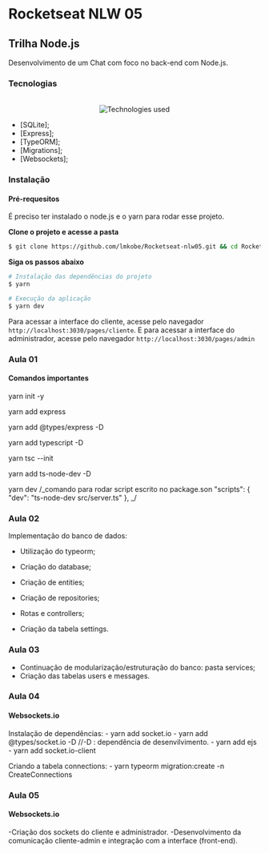 # Rocketseat NLW 05

## Trilha Node.js

Desenvolvimento de um Chat com foco no back-end com Node.js.

### Tecnologias

<div align="center">
  <br />
  <img src=".github/tech-logos.png" alt="Technologies used">
</div>

- [SQLite];
- [Express];
- [TypeORM];
- [Migrations];
- [Websockets];

### Instalação

#### Pré-requesitos
É preciso ter instalado o node.js e o yarn para rodar esse projeto.

**Clone o projeto e acesse a pasta**

```bash
$ git clone https://github.com/lmkobe/Rocketseat-nlw05.git && cd Rocketseat-nlw05
```

**Siga os passos abaixo**

```bash
# Instalação das dependências do projeto
$ yarn

# Execução da aplicação
$ yarn dev
```

Para acessar a interface do cliente, acesse pelo navegador  `http://localhost:3030/pages/cliente`.
E para acessar a interface do administrador, acesse pelo navegador `http://localhost:3030/pages/admin`


### Aula 01

#### Comandos importantes

yarn init -y

yarn add express

yarn add @types/express -D

yarn add typescript -D

yarn tsc --init

yarn add ts-node-dev -D

yarn dev
/_comando para rodar script escrito no package.son
"scripts": {
"dev": "ts-node-dev src/server.ts"
},
_/

### Aula 02

Implementação do banco de dados:

- Utilização do typeorm;
- Criação do database;
- Criação de entities;
- Criação de repositories;
- Rotas e controllers;

- Criação da tabela settings.

### Aula 03

- Continuação de modularização/estruturação do banco: pasta services;
- Criação das tabelas users e messages.

### Aula 04
 
#### Websockets.io
Instalação de dependências:
    - yarn add socket.io
    - yarn add @types/socket.io -D  //-D : dependência de desenvilvimento.
    - yarn add ejs
    - yarn add socket.io-client

Criando a tabela connections:
    - yarn typeorm migration:create -n CreateConnections
    
### Aula 05

#### Websockets.io
  -Criação dos sockets do cliente e administrador.
  -Desenvolvimento da comunicação cliente-admin e integração com a interface (front-end).
